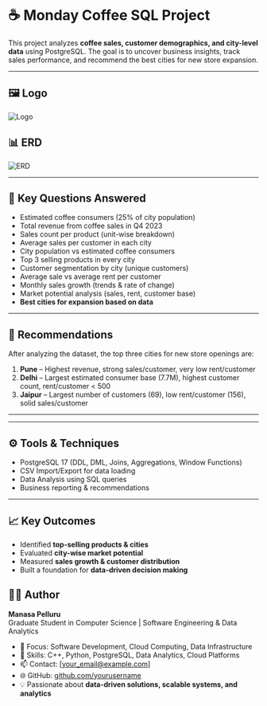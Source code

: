 # ☕ Monday Coffee SQL Project

This project analyzes **coffee sales, customer demographics, and city-level data** using PostgreSQL. The goal is to uncover business insights, track sales performance, and recommend the best cities for new store expansion.  

---
## 🖼️ Logo
![Logo](images/logo.png)

## 📊 ERD
![ERD](images/erd.png)

---

## 🔑 Key Questions Answered
- Estimated coffee consumers (25% of city population)  
- Total revenue from coffee sales in Q4 2023  
- Sales count per product (unit-wise breakdown)  
- Average sales per customer in each city  
- City population vs estimated coffee consumers  
- Top 3 selling products in every city  
- Customer segmentation by city (unique customers)  
- Average sale vs average rent per customer  
- Monthly sales growth (trends & rate of change)  
- Market potential analysis (sales, rent, customer base)  
- **Best cities for expansion based on data**  

---

## 📌 Recommendations
After analyzing the dataset, the top three cities for new store openings are:  

1. **Pune** – Highest revenue, strong sales/customer, very low rent/customer  
2. **Delhi** – Largest estimated consumer base (7.7M), highest customer count, rent/customer < 500  
3. **Jaipur** – Largest number of customers (69), low rent/customer (156), solid sales/customer  

---


---

## ⚙️ Tools & Techniques
- PostgreSQL 17 (DDL, DML, Joins, Aggregations, Window Functions)  
- CSV Import/Export for data loading  
- Data Analysis using SQL queries  
- Business reporting & recommendations  

---

## 📈 Key Outcomes
- Identified **top-selling products & cities**  
- Evaluated **city-wise market potential**  
- Measured **sales growth & customer distribution**  
- Built a foundation for **data-driven decision making**  
## 👩‍💻 Author

**Manasa Pelluru**  
Graduate Student in Computer Science | Software Engineering & Data Analytics  

- 💼 Focus: Software Development, Cloud Computing, Data Infrastructure  
- 🔧 Skills: C++, Python, PostgreSQL, Data Analytics, Cloud Platforms  
- 📫 Contact: [your_email@example.com]  
- 🌐 GitHub: [github.com/yourusername](https://github.com/PELLURUMANASA)  
- 💡 Passionate about **data-driven solutions, scalable systems, and analytics**  




